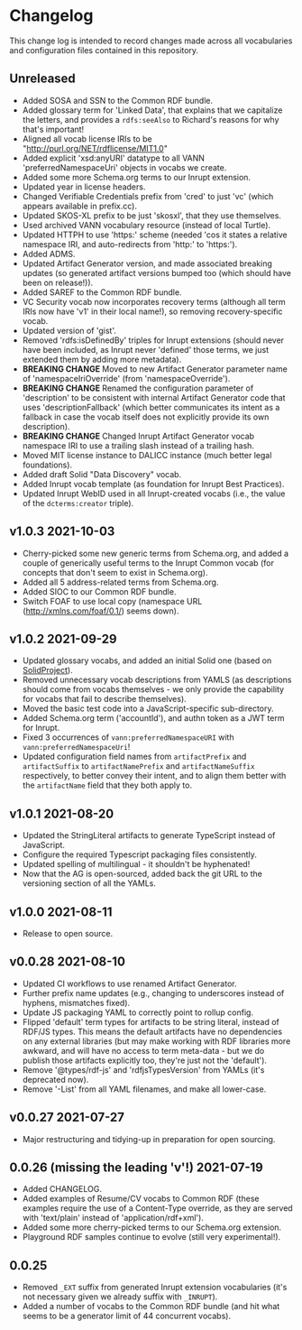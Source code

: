 # Changelog

This change log is intended to record changes made across all vocabularies and
configuration files contained in this repository.

## Unreleased

- Added SOSA and SSN to the Common RDF bundle.
- Added glossary term for 'Linked Data', that explains that we capitalize the
  letters, and provides a `rdfs:seeAlso` to Richard's reasons for why that's
  important! 
- Aligned all vocab license IRIs to be "http://purl.org/NET/rdflicense/MIT1.0"
- Added explicit 'xsd:anyURI' datatype to all VANN 'preferredNamespaceUri'
  objects in vocabs we create.
- Added some more Schema.org terms to our Inrupt extension.
- Updated year in license headers.
- Changed Verifiable Credentials prefix from 'cred' to just 'vc' (which
  appears available in prefix.cc).
- Updated SKOS-XL prefix to be just 'skosxl', that they use themselves.
- Used archived VANN vocabulary resource (instead of local Turtle).
- Updated HTTPH to use 'https:' scheme (needed 'cos it states a relative 
  namespace IRI, and auto-redirects from 'http:' to 'https:').
- Added ADMS.
- Updated Artifact Generator version, and made associated breaking updates (so
  generated artifact versions bumped too (which should have been on release!)).
- Added SAREF to the Common RDF bundle.
- VC Security vocab now incorporates recovery terms (although all term IRIs now
  have 'v1' in their local name!), so removing recovery-specific vocab.
- Updated version of 'gist'.
- Removed 'rdfs:isDefinedBy' triples for Inrupt extensions (should never have
  been included, as Inrupt never 'defined' those terms, we just extended them
  by adding more metadata).
- **BREAKING CHANGE** Moved to new Artifact Generator parameter name of
  'namespaceIriOverride' (from 'namespaceOverride').
- **BREAKING CHANGE** Renamed the configuration parameter of 'description' to be
  consistent with internal Artifact Generator code that uses
  'descriptionFallback' (which better communicates its intent as a fallback in
  case the vocab itself does not explicitly provide its own description).
- **BREAKING CHANGE** Changed Inrupt Artifact Generator vocab namespace IRI to
  use a trailing slash instead of a trailing hash.
- Moved MIT license instance to DALICC instance (much better legal foundations).
- Added draft Solid "Data Discovery" vocab.
- Added Inrupt vocab template (as foundation for Inrupt Best Practices).
- Updated Inrupt WebID used in all Inrupt-created vocabs (i.e., the value of the
  `dcterms:creator` triple).

## v1.0.3 2021-10-03

- Cherry-picked some new generic terms from Schema.org, and added a couple of
  generically useful terms to the Inrupt Common vocab (for concepts that don't
  seem to exist in Schema.org).
- Added all 5 address-related terms from Schema.org.
- Added SIOC to our Common RDF bundle.
- Switch FOAF to use local copy (namespace URL (http://xmlns.com/foaf/0.1/)
  seems down).

## v1.0.2 2021-09-29

- Updated glossary vocabs, and added an initial Solid one (based on
  [SolidProject](https://docs.inrupt.com/developer-tools/javascript/client-libraries/reference/glossary/)).
- Removed unnecessary vocab descriptions from YAMLS (as descriptions should
  come from vocabs themselves - we only provide the capability for vocabs that
  fail to describe themselves).
- Moved the basic test code into a JavaScript-specific sub-directory.
- Added Schema.org term ('accountId'), and authn token as a JWT term for Inrupt.
- Fixed 3 occurrences of `vann:preferredNamespaceURI` with `vann:preferredNamespaceUri`!
- Updated configuration field names from `artifactPrefix` and `artifactSuffix`
  to `artifactNamePrefix` and `artifactNameSuffix` respectively, to better
  convey their intent, and to align them better with the `artifactName` field
  that they both apply to.

## v1.0.1 2021-08-20

- Updated the StringLiteral artifacts to generate TypeScript instead of
  JavaScript.
- Configure the required Typescript packaging files consistently.
- Updated spelling of multilingual - it shouldn't be hyphenated!
- Now that the AG is open-sourced, added back the git URL to the versioning
  section of all the YAMLs.

## v1.0.0 2021-08-11

- Release to open source.

## v0.0.28 2021-08-10

- Updated CI workflows to use renamed Artifact Generator.
- Further prefix name updates (e.g., changing to underscores instead of
  hyphens, mismatches fixed).
- Update JS packaging YAML to correctly point to rollup config.
- Flipped 'default' term types for artifacts to be string literal, instead
  of RDF/JS types. This means the default artifacts have no dependencies on
  any external libraries (but may make working with RDF libraries more
  awkward, and will have no access to term meta-data - but we do publish
  those artifacts explicitly too, they're just not the 'default').
- Remove '@types/rdf-js' and 'rdfjsTypesVersion' from YAMLs (it's
  deprecated now).
- Remove '-List' from all YAML filenames, and make all lower-case.

## v0.0.27 2021-07-27

- Major restructuring and tidying-up in preparation for open sourcing.

## 0.0.26 (missing the leading 'v'!) 2021-07-19

- Added CHANGELOG.
- Added examples of Resume/CV vocabs to Common RDF (these examples require the
  use of a Content-Type override, as they are served with 'text/plain' instead
  of 'application/rdf+xml').
- Added some more cherry-picked terms to our Schema.org extension.
- Playground RDF samples continue to evolve (still very experimental!).

## 0.0.25

- Removed `_EXT` suffix from generated Inrupt extension vocabularies (it's not
  necessary given we already suffix with `_INRUPT`).
- Added a number of vocabs to the Common RDF bundle (and hit what seems to be a
  generator limit of 44 concurrent vocabs).
